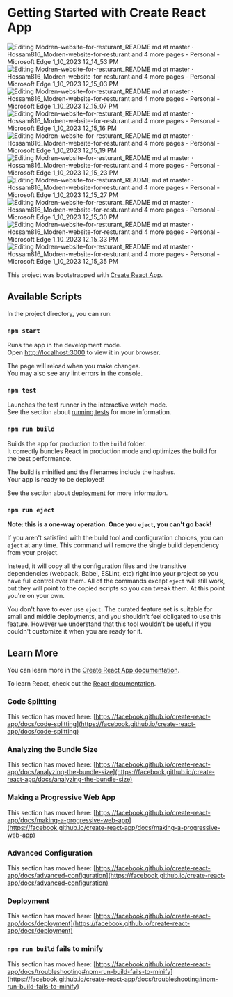 # Getting Started with Create React App
![Editing Modren-website-for-resturant_README md at master · Hossam816_Modren-website-for-resturant and 4 more pages - Personal - Microsoft​ Edge 1_10_2023 12_14_53 PM](https://user-images.githubusercontent.com/61079017/211524100-d0770d85-47ed-439a-a3d7-54d45f8ad168.png)
![Editing Modren-website-for-resturant_README md at master · Hossam816_Modren-website-for-resturant and 4 more pages - Personal - Microsoft​ Edge 1_10_2023 12_15_03 PM](https://user-images.githubusercontent.com/61079017/211524107-1f6474c3-ec74-4d71-9101-667117c0faac.png)
![Editing Modren-website-for-resturant_README md at master · Hossam816_Modren-website-for-resturant and 4 more pages - Personal - Microsoft​ Edge 1_10_2023 12_15_07 PM](https://user-images.githubusercontent.com/61079017/211524118-6b9c3891-dafb-44ae-b298-de3bbe81d5e1.png)
![Editing Modren-website-for-resturant_README md at master · Hossam816_Modren-website-for-resturant and 4 more pages - Personal - Microsoft​ Edge 1_10_2023 12_15_16 PM](https://user-images.githubusercontent.com/61079017/211524127-7b9570a3-7c0b-4811-80ee-9f7b81bbc6dc.png)
![Editing Modren-website-for-resturant_README md at master · Hossam816_Modren-website-for-resturant and 4 more pages - Personal - Microsoft​ Edge 1_10_2023 12_15_19 PM](https://user-images.githubusercontent.com/61079017/211524146-8cdc947c-1099-4db8-86d7-3f5599bec162.png)
![Editing Modren-website-for-resturant_README md at master · Hossam816_Modren-website-for-resturant and 4 more pages - Personal - Microsoft​ Edge 1_10_2023 12_15_23 PM](https://user-images.githubusercontent.com/61079017/211524155-61714418-04cc-41f9-8b83-5767a8b3f450.png)
![Editing Modren-website-for-resturant_README md at master · Hossam816_Modren-website-for-resturant and 4 more pages - Personal - Microsoft​ Edge 1_10_2023 12_15_27 PM](https://user-images.githubusercontent.com/61079017/211524163-7f7b3171-7715-4793-80b4-d2080dfa261b.png)
![Editing Modren-website-for-resturant_README md at master · Hossam816_Modren-website-for-resturant and 4 more pages - Personal - Microsoft​ Edge 1_10_2023 12_15_30 PM](https://user-images.githubusercontent.com/61079017/211524177-252a009f-f356-4204-bb79-6e8230416051.png)
![Editing Modren-website-for-resturant_README md at master · Hossam816_Modren-website-for-resturant and 4 more pages - Personal - Microsoft​ Edge 1_10_2023 12_15_33 PM](https://user-images.githubusercontent.com/61079017/211524187-6146dc90-add6-445e-adba-8dd067fbb188.png)
![Editing Modren-website-for-resturant_README md at master · Hossam816_Modren-website-for-resturant and 4 more pages - Personal - Microsoft​ Edge 1_10_2023 12_15_35 PM](https://user-images.githubusercontent.com/61079017/211524190-95315be8-47e6-45ff-ae16-0a80083ce36d.png)

This project was bootstrapped with [Create React App](https://github.com/facebook/create-react-app).

## Available Scripts

In the project directory, you can run:

### `npm start`

Runs the app in the development mode.\
Open [http://localhost:3000](http://localhost:3000) to view it in your browser.

The page will reload when you make changes.\
You may also see any lint errors in the console.

### `npm test`

Launches the test runner in the interactive watch mode.\
See the section about [running tests](https://facebook.github.io/create-react-app/docs/running-tests) for more information.

### `npm run build`

Builds the app for production to the `build` folder.\
It correctly bundles React in production mode and optimizes the build for the best performance.

The build is minified and the filenames include the hashes.\
Your app is ready to be deployed!

See the section about [deployment](https://facebook.github.io/create-react-app/docs/deployment) for more information.

### `npm run eject`

**Note: this is a one-way operation. Once you `eject`, you can't go back!**

If you aren't satisfied with the build tool and configuration choices, you can `eject` at any time. This command will remove the single build dependency from your project.

Instead, it will copy all the configuration files and the transitive dependencies (webpack, Babel, ESLint, etc) right into your project so you have full control over them. All of the commands except `eject` will still work, but they will point to the copied scripts so you can tweak them. At this point you're on your own.

You don't have to ever use `eject`. The curated feature set is suitable for small and middle deployments, and you shouldn't feel obligated to use this feature. However we understand that this tool wouldn't be useful if you couldn't customize it when you are ready for it.

## Learn More

You can learn more in the [Create React App documentation](https://facebook.github.io/create-react-app/docs/getting-started).

To learn React, check out the [React documentation](https://reactjs.org/).

### Code Splitting

This section has moved here: [https://facebook.github.io/create-react-app/docs/code-splitting](https://facebook.github.io/create-react-app/docs/code-splitting)

### Analyzing the Bundle Size

This section has moved here: [https://facebook.github.io/create-react-app/docs/analyzing-the-bundle-size](https://facebook.github.io/create-react-app/docs/analyzing-the-bundle-size)

### Making a Progressive Web App

This section has moved here: [https://facebook.github.io/create-react-app/docs/making-a-progressive-web-app](https://facebook.github.io/create-react-app/docs/making-a-progressive-web-app)

### Advanced Configuration

This section has moved here: [https://facebook.github.io/create-react-app/docs/advanced-configuration](https://facebook.github.io/create-react-app/docs/advanced-configuration)

### Deployment

This section has moved here: [https://facebook.github.io/create-react-app/docs/deployment](https://facebook.github.io/create-react-app/docs/deployment)

### `npm run build` fails to minify

This section has moved here: [https://facebook.github.io/create-react-app/docs/troubleshooting#npm-run-build-fails-to-minify](https://facebook.github.io/create-react-app/docs/troubleshooting#npm-run-build-fails-to-minify)
